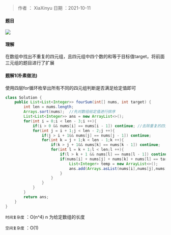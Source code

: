 >作者 ： XiaXinyu
>日期 ：2021-10-11

#### 题目

![](https://z3.ax1x.com/2021/10/11/5VPIZd.md.png)

#### 理解

在数组中找出不重复的四元组，且四元组中四个数的和等于目标值target，将前面三元组的题目进行了扩展

#### 题解1(朴素做法)

使用四层for循环枚举出所有不同的四元组判断是否满足给定值即可

```java
class Solution {
    public List<List<Integer>> fourSum(int[] nums, int target) {
        int len = nums.length;
        Arrays.sort(nums);  //先对数组给定值进行排序
        List<List<Integer>> ans = new ArrayList<>(); 
        for(int i = 0;i < len - 3;i ++){
            if(i > 0 && nums[i] == nums[i - 1]) continue; //去除重复的四元组
            for(int j = i + 1;j < len - 2;j ++){
                if(j > i + 1&& nums[j] == nums[j - 1]) continue;
                for(int k = j + 1;k < len - 1;k ++){
                    if(k > j + 1&& nums[k] == nums[k - 1]) continue;
                    for(int l = k + 1;l < len;l ++){
                        if(l > k + 1 && nums[l] == nums[l - 1]) continue;
                        if(nums[i] + nums[j] + nums[k] + nums[l] == target){
                            List<Integer> temp = new ArrayList<>();
                            ans.add(Arrays.asList(nums[i],nums[j],nums[k],nums[l));
                        }
                    }
                }
            }
        }
        return ans;
    }
}
```



`时间复杂度` ：O(n^4) n 为给定数组的长度  

`空间复杂度` ：O(1) 
